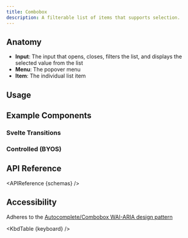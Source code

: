 ```yaml
---
title: Combobox
description: A filterable list of items that supports selection.
---
```


<script>
    import { APIReference, KbdTable, Preview } from '$docs/components'
    export let schemas
    export let keyboard
    export let snippets
    export let previews
</script>

## Anatomy

- **Input**: The input that opens, closes, filters the list, and displays the selected value from
  the list
- **Menu**: The popover menu
- **Item**: The individual list item

## Usage

## Example Components

### Svelte Transitions

### Controlled (BYOS)

<Preview code={snippets.controlled}>
    <svelte:component this={previews.controlled} />
</Preview>

## API Reference

<APIReference {schemas} />

## Accessibility

Adheres to the
[Autocomplete/Combobox WAI-ARIA design pattern](https://www.w3.org/WAI/ARIA/apg/patterns/combobox/)

<KbdTable {keyboard} />

